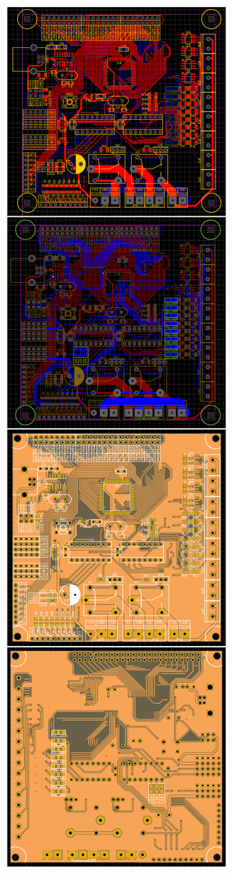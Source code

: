 

<picture>
 <source media="(prefers-color-scheme: dark)" srcset="Cocktail_Machine_2024_V3_Front_Copper.PNG">
 <source media="(prefers-color-scheme: light)" srcset="Cocktail_Machine_2024_V3_Front_Copper.PNG">
 <img alt="YOUR-ALT-TEXT" src="Cocktail_Machine_2024_V3_Front_Copper.PNG">
</picture>

<picture>
 <source media="(prefers-color-scheme: dark)" srcset="Cocktail_Machine_2024_V3_Back_Copper.PNG">
 <source media="(prefers-color-scheme: light)" srcset="Cocktail_Machine_2024_V3_Back_Copper.PNG">
 <img alt="YOUR-ALT-TEXT" src="Cocktail_Machine_2024_V3_Back_Copper.PNG">
</picture>

<picture>
 <source media="(prefers-color-scheme: dark)" srcset="Cocktail_Machine_2024_V3_Front_2D.PNG">
 <source media="(prefers-color-scheme: light)" srcset="Cocktail_Machine_2024_V3_Front_2D.PNG">
 <img alt="YOUR-ALT-TEXT" src="Cocktail_Machine_2024_V3_Front_2D.PNG">
</picture>

<picture>
 <source media="(prefers-color-scheme: dark)" srcset="Cocktail_Machine_2024_V3_Back_2D.PNG">
 <source media="(prefers-color-scheme: light)" srcset="Cocktail_Machine_2024_V3_Back_2D.PNG">
 <img alt="YOUR-ALT-TEXT" src="Cocktail_Machine_2024_V3_Back_2D.PNG">
</picture>